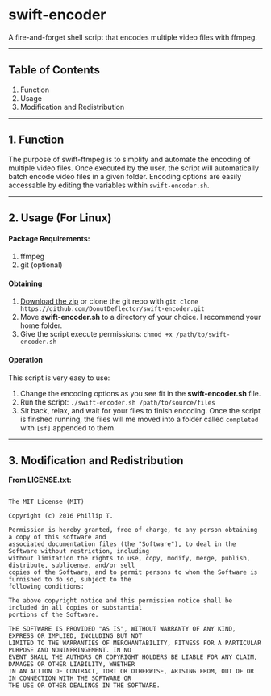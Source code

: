 # swift-encoder
A fire-and-forget shell script that encodes multiple video files with ffmpeg.

___

## Table of Contents
1. Function
2. Usage
3. Modification and Redistribution

___

## 1. Function

The purpose of swift-ffmpeg is to simplify and automate the encoding of multiple 
video files. Once executed by the user, the script will automatically batch encode
video files in a given folder. Encoding options are easily accessable by editing 
the variables within `swift-encoder.sh`.

___

## 2. Usage (For Linux)

#### Package Requirements:
  1. ffmpeg
  2. git (optional)

#### Obtaining 
  1. [Download the zip](https://github.com/DonutDeflector/swift-encoder/archive/master.zip) 
  or clone the git repo with `git clone https://github.com/DonutDeflector/swift-encoder.git`
  2. Move **swift-encoder.sh** to a directory of your choice. I recommend your home folder.
  3. Give the script execute permissions: `chmod +x /path/to/swift-encoder.sh`

#### Operation
This script is very easy to use:
  1. Change the encoding options as you see fit in the **swift-encoder.sh** file.
  2. Run the script: `./swift-encoder.sh /path/to/source/files`
  3. Sit back, relax, and wait for your files to finish encoding. Once the script is finshed
  running, the files will me moved into a folder called `completed` with `[sf]` appended to
  them.

___

## 3. Modification and Redistribution

**From LICENSE.txt:**

```

The MIT License (MIT)

Copyright (c) 2016 Phillip T.

Permission is hereby granted, free of charge, to any person obtaining a copy of this software and
associated documentation files (the "Software"), to deal in the Software without restriction, including
without limitation the rights to use, copy, modify, merge, publish, distribute, sublicense, and/or sell
copies of the Software, and to permit persons to whom the Software is furnished to do so, subject to the
following conditions:

The above copyright notice and this permission notice shall be included in all copies or substantial
portions of the Software.

THE SOFTWARE IS PROVIDED "AS IS", WITHOUT WARRANTY OF ANY KIND, EXPRESS OR IMPLIED, INCLUDING BUT NOT
LIMITED TO THE WARRANTIES OF MERCHANTABILITY, FITNESS FOR A PARTICULAR PURPOSE AND NONINFRINGEMENT. IN NO
EVENT SHALL THE AUTHORS OR COPYRIGHT HOLDERS BE LIABLE FOR ANY CLAIM, DAMAGES OR OTHER LIABILITY, WHETHER
IN AN ACTION OF CONTRACT, TORT OR OTHERWISE, ARISING FROM, OUT OF OR IN CONNECTION WITH THE SOFTWARE OR
THE USE OR OTHER DEALINGS IN THE SOFTWARE.

```



